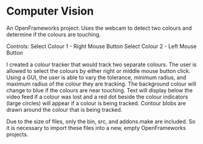 # Computer Vision
 An OpenFrameworks project.  Uses the webcam to detect two colours and determine if the colours are touching.

Controls:
Select Colour 1 - Right Mouse Button
Select Colour 2 - Left Mouse Button
	
I created a colour tracker that would track two separate colours.  The user is allowed to select the colours by either right or middle mouse button click.  Using a GUI, the user is able to vary the tolerance, minimum radius, and maximum radius of the colour they are tracking. The background colour will change to blue if the colours are near touching.  Text will display below the video feed if a colour was lost and a red dot beside the colour indicators (large circles) will appear if a colour is being tracked.  Contour blobs are drawn around the colour that is being tracked.


Due to the size of files, only the bin, src, and addons.make are included. So it is necessary to import these files into a new, empty OpenFrameworks projects.